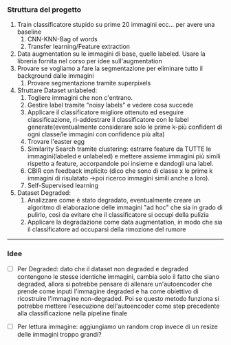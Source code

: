 ### Struttura del progetto

1. Train classificatore stupido su prime 20 immagini ecc... per avere una baseline
	1. CNN-KNN-Bag of words
	2. Transfer learning/Feature extraction
2. Data augmentation su le immagini di base, quelle labeled. Usare la libreria fornita nel corso per idee sull'augmentation
3. Provare se vogliamo a fare la segmentazione per eliminare tutto il background dalle immagini
	1. Provare segmentazione tramite superpixels
4. Sfruttare Dataset unlabeled:
	1. Togliere immagini che non c'entrano. 
	2. Gestire label tramite "noisy labels" e vedere cosa succede
	3. Applicare il classificatore migliore ottenuto ed eseguire classificazione, ri-addestrare il classificatore con le label generate(eventualmente considerare solo le prime k-più confident di ogni classe/le immagini con confidence più alta)
	4. Trovare l'easter egg
	5. Similarity Search tramite clustering: estrarre feature da TUTTE le immagini(labeled e unlabeled) e mettere assieme immagini più simili rispetto a feature, accorpandole poi insieme e dandogli una label.
 	6. CBIR con feedback implicito (dico che sono di classe x le prime k immagini di risulatato ->poi ricerco immagini simili anche a loro).
	7. Self-Supervised learning
6. Dataset Degraded:
	1. Analizzare come è stato degradato, eventualmente creare un algoritmo di elaborazione delle immagini "ad hoc" che sia in grado di pulirlo, così da evitare che il classificatore si occupi della pulizia
	2. Applicare la degradazione come data augmentation, in modo che sia il classificatore ad occuparsi della rimozione del rumore

---

### Idee
- [ ] Per Degraded: dato che il dataset non degraded e degraded contengono le stesse identiche immagini, cambia solo il fatto che siano degraded, allora si potrebbe pensare di allenare un'autoencoder che prende come inputi l'immagine degraded e ha come obiettivo di ricostruire l'immagine non-degraded. Poi se questo metodo funziona si potrebbe mettere l'esecuzione dell'autoencoder come step precedente alla classificazione nella pipeline finale
- [ ] Per lettura immagine: aggiungiamo un random crop invece di un resize delle immagini troppo grandi?

